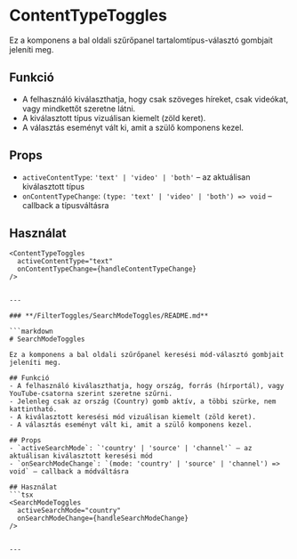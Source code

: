 # ContentTypeToggles

Ez a komponens a bal oldali szűrőpanel tartalomtípus-választó gombjait jeleníti meg.

## Funkció
- A felhasználó kiválaszthatja, hogy csak szöveges híreket, csak videókat, vagy mindkettőt szeretne látni.
- A kiválasztott típus vizuálisan kiemelt (zöld keret).
- A választás eseményt vált ki, amit a szülő komponens kezel.

## Props
- `activeContentType`: `'text' | 'video' | 'both'` – az aktuálisan kiválasztott típus
- `onContentTypeChange`: `(type: 'text' | 'video' | 'both') => void` – callback a típusváltásra

## Használat
```tsx
<ContentTypeToggles
  activeContentType="text"
  onContentTypeChange={handleContentTypeChange}
/>
```
```

---

### **/FilterToggles/SearchModeToggles/README.md**

```markdown
# SearchModeToggles

Ez a komponens a bal oldali szűrőpanel keresési mód-választó gombjait jeleníti meg.

## Funkció
- A felhasználó kiválaszthatja, hogy ország, forrás (hírportál), vagy YouTube-csatorna szerint szeretne szűrni.
- Jelenleg csak az ország (Country) gomb aktív, a többi szürke, nem kattintható.
- A kiválasztott keresési mód vizuálisan kiemelt (zöld keret).
- A választás eseményt vált ki, amit a szülő komponens kezel.

## Props
- `activeSearchMode`: `'country' | 'source' | 'channel'` – az aktuálisan kiválasztott keresési mód
- `onSearchModeChange`: `(mode: 'country' | 'source' | 'channel') => void` – callback a módváltásra

## Használat
```tsx
<SearchModeToggles
  activeSearchMode="country"
  onSearchModeChange={handleSearchModeChange}
/>
```
```

---

